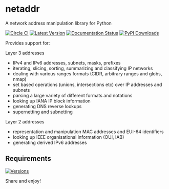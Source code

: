 netaddr
=======

A network address manipulation library for Python

[![Circle CI](https://circleci.com/gh/drkjam/netaddr.png?style=shield)](https://circleci.com/gh/drkjam/netaddr) 
[![Latest Version](https://img.shields.io/pypi/v/netaddr.svg)](https://pypi.python.org/pypi/netaddr)
[![Documentation Status](https://readthedocs.org/projects/netaddr/badge/?version=latest)](http://netaddr.readthedocs.org/en/latest/)
[![PyPI Downloads](https://img.shields.io/pypi/dm/netaddr.svg)](https://pypi.python.org/pypi/netaddr)

Provides support for:

Layer 3 addresses

- IPv4 and IPv6 addresses, subnets, masks, prefixes
- iterating, slicing, sorting, summarizing and classifying IP networks
- dealing with various ranges formats (CIDR, arbitrary ranges and globs, nmap)
- set based operations (unions, intersections etc) over IP addresses and subnets
- parsing a large variety of different formats and notations
- looking up IANA IP block information
- generating DNS reverse lookups
- supernetting and subnetting

Layer 2 addresses

- representation and manipulation MAC addresses and EUI-64 identifiers
- looking up IEEE organisational information (OUI, IAB)
- generating derived IPv6 addresses

Requirements
------------
[![Versions](https://img.shields.io/pypi/pyversions/netaddr.svg)](pypi.python.org/pypi/netaddr)

Share and enjoy!
